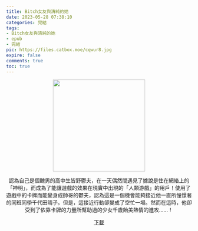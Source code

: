 ```yaml
---
title: Bitch女友與清純的她
date: 2023-05-28 07:38:10
categories: 完結
tags:
- Bitch女友與清純的她
- epub
- 完結
pic: https://files.catbox.moe/cqwur8.jpg
expire: false
comments: true
toc: true
---
```


<div style="text-align:center" class="kratos-post-content">

<img width="250px" src="https://files.catbox.moe/cqwur8.jpg">

<p>
認為自己是個醜男的高中生皆野鬱夫，在一天偶然間遇見了據說是住在網絡上的「神明」，而成為了能讓遊戲的效果在現實中出現的「人類游戲」的用戶！使用了遊戲中的卡牌而能變身成帥哥的鬱夫，認為這是一個機會能夠接近他一直所憧憬著的同班同學千代田晴子。但是，這接近行動卻變成了空忙一場。然而在這時，他卻受到了依靠卡牌的力量所幫助過的少女千歲飴美熱情的進攻……！
</p>

<p>
<a href="https://epubdatabase.azurewebsites.net/EBOOKS/EPUB/完結/Bitch女友與清純的她/Bitch女友與清純的她.epub?download=1">下載</a>
</p>

</div>